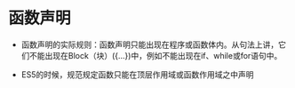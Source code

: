 # 函数声明

- 函数声明的实际规则：函数声明只能出现在程序或函数体内。从句法上讲，它们不能出现在Block（块）({...})中，例如不能出现在if、while或for语句中。

- ES5的时候，规范规定函数只能在顶层作用域或函数作用域之中声明